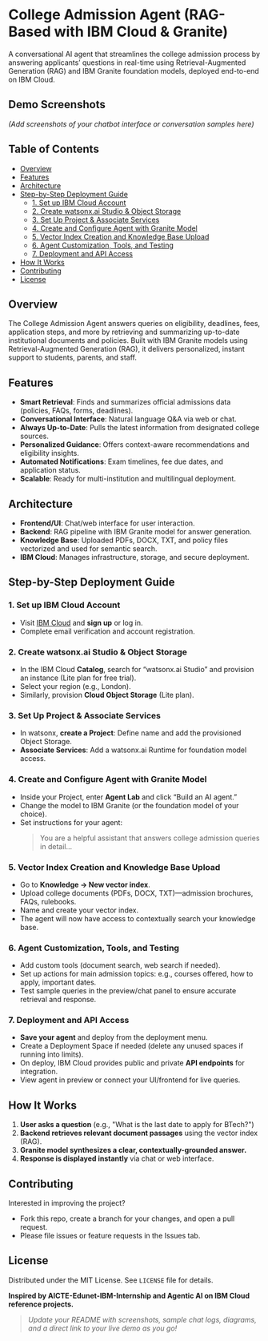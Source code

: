 # College Admission Agent (RAG-Based with IBM Cloud & Granite)

A conversational AI agent that streamlines the college admission process by answering applicants’ questions in real-time using Retrieval-Augmented Generation (RAG) and IBM Granite foundation models, deployed end-to-end on IBM Cloud.

## Demo Screenshots

*(Add screenshots of your chatbot interface or conversation samples here)*

## Table of Contents

- [Overview](#overview)
- [Features](#features)
- [Architecture](#architecture)
- [Step-by-Step Deployment Guide](#step-by-step-deployment-guide)
  - [1. Set up IBM Cloud Account](#1-set-up-ibm-cloud-account)
  - [2. Create watsonx.ai Studio & Object Storage](#2-create-watsonxai-studio--object-storage)
  - [3. Set Up Project & Associate Services](#3-set-up-project--associate-services)
  - [4. Create and Configure Agent with Granite Model](#4-create-and-configure-agent-with-granite-model)
  - [5. Vector Index Creation and Knowledge Base Upload](#5-vector-index-creation-and-knowledge-base-upload)
  - [6. Agent Customization, Tools, and Testing](#6-agent-customization-tools-and-testing)
  - [7. Deployment and API Access](#7-deployment-and-api-access)
- [How It Works](#how-it-works)
- [Contributing](#contributing)
- [License](#license)

## Overview

The College Admission Agent answers queries on eligibility, deadlines, fees, application steps, and more by retrieving and summarizing up-to-date institutional documents and policies. Built with IBM Granite models using Retrieval-Augmented Generation (RAG), it delivers personalized, instant support to students, parents, and staff.

## Features

- **Smart Retrieval**: Finds and summarizes official admissions data (policies, FAQs, forms, deadlines).
- **Conversational Interface**: Natural language Q&A via web or chat.
- **Always Up-to-Date**: Pulls the latest information from designated college sources.
- **Personalized Guidance**: Offers context-aware recommendations and eligibility insights.
- **Automated Notifications**: Exam timelines, fee due dates, and application status.
- **Scalable**: Ready for multi-institution and multilingual deployment.

## Architecture

- **Frontend/UI**: Chat/web interface for user interaction.
- **Backend**: RAG pipeline with IBM Granite model for answer generation.
- **Knowledge Base**: Uploaded PDFs, DOCX, TXT, and policy files vectorized and used for semantic search.
- **IBM Cloud**: Manages infrastructure, storage, and secure deployment.

## Step-by-Step Deployment Guide

### 1. Set up IBM Cloud Account

- Visit [IBM Cloud](https://cloud.ibm.com/) and **sign up** or log in.
- Complete email verification and account registration.

### 2. Create watsonx.ai Studio & Object Storage

- In the IBM Cloud **Catalog**, search for “watsonx.ai Studio” and provision an instance (Lite plan for free trial).
- Select your region (e.g., London).
- Similarly, provision **Cloud Object Storage** (Lite plan).

### 3. Set Up Project & Associate Services

- In watsonx, **create a Project**: Define name and add the provisioned Object Storage.
- **Associate Services**: Add a watsonx.ai Runtime for foundation model access.

### 4. Create and Configure Agent with Granite Model

- Inside your Project, enter **Agent Lab** and click “Build an AI agent.”
- Change the model to IBM Granite (or the foundation model of your choice).
- Set instructions for your agent:  
  > You are a helpful assistant that answers college admission queries in detail...

### 5. Vector Index Creation and Knowledge Base Upload

- Go to **Knowledge → New vector index**.
- Upload college documents (PDFs, DOCX, TXT)—admission brochures, FAQs, rulebooks.
- Name and create your vector index.
- The agent will now have access to contextually search your knowledge base.

### 6. Agent Customization, Tools, and Testing

- Add custom tools (document search, web search if needed).
- Set up actions for main admission topics: e.g., courses offered, how to apply, important dates.
- Test sample queries in the preview/chat panel to ensure accurate retrieval and response.

### 7. Deployment and API Access

- **Save your agent** and deploy from the deployment menu.
- Create a Deployment Space if needed (delete any unused spaces if running into limits).
- On deploy, IBM Cloud provides public and private **API endpoints** for integration.
- View agent in preview or connect your UI/frontend for live queries.

## How It Works

1. **User asks a question** (e.g., "What is the last date to apply for BTech?")
2. **Backend retrieves relevant document passages** using the vector index (RAG).
3. **Granite model synthesizes a clear, contextually-grounded answer.**
4. **Response is displayed instantly** via chat or web interface.

## Contributing

Interested in improving the project?  
- Fork this repo, create a branch for your changes, and open a pull request.
- Please file issues or feature requests in the Issues tab.

## License

Distributed under the MIT License. See `LICENSE` file for details.

**Inspired by AICTE-Edunet-IBM-Internship and Agentic AI on IBM Cloud reference projects.**

> _Update your README with screenshots, sample chat logs, diagrams, and a direct link to your live demo as you go!_
